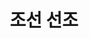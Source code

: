 ---
layout: hubs
key: Q484359
title: 조선 선조
name: 조선 선조
image: 
description: 조선의 14대 임금
score: 0.00022142907697440928
degree: 13
---